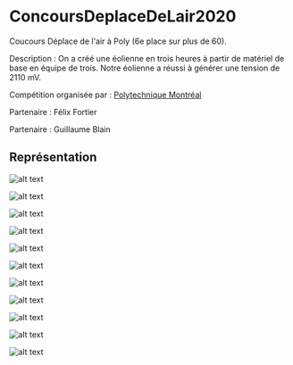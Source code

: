 # ConcoursDeplaceDeLair2020

Coucours Déplace de l'air à Poly (6e place sur plus de 60).

Description : On a créé une éolienne en trois heures à partir de matériel de base en équipe de trois. Notre éolienne a réussi à générer une tension de 2110 mV.

Compétition organisée par : [Polytechnique Montréal](https://www.polymtl.ca/futur/deplacedelair)

Partenaire : Félix Fortier

Partenaire : Guillaume Blain

## Représentation

![alt text](https://github.com/TritzA/ConcoursDeplaceDeLair2020/blob/main/images/84456514_297488721212091_1390778734784544768_n.jpg)

![alt text](https://github.com/TritzA/ConcoursDeplaceDeLair2020/blob/main/images/86393268_2518050865073804_8131618369850834944_n.jpg)

![alt text](https://github.com/TritzA/ConcoursDeplaceDeLair2020/blob/main/images/86276769_624348628361290_1945084125924818944_n.jpg)

![alt text](https://github.com/TritzA/ConcoursDeplaceDeLair2020/blob/main/images/86733719_822242384868042_5073280348595421184_n.jpg)

![alt text](https://github.com/TritzA/ConcoursDeplaceDeLair2020/blob/main/images/86794870_2528705024057033_799815707578597376_n.jpg)

![alt text](https://github.com/TritzA/ConcoursDeplaceDeLair2020/blob/main/images/85092366_198130791379772_1541216398187954176_n.jpg)

![alt text](https://github.com/TritzA/ConcoursDeplaceDeLair2020/blob/main/images/85050356_499406904106234_9126360317754867712_n.jpg)

![alt text](https://github.com/TritzA/ConcoursDeplaceDeLair2020/blob/main/images/84579475_122168389167653_7427431509277016064_n.jpg)

![alt text](https://github.com/TritzA/ConcoursDeplaceDeLair2020/blob/main/images/85175129_487369112203211_3509401156038164480_n.jpg)

![alt text](https://github.com/TritzA/ConcoursDeplaceDeLair2020/blob/main/images/83351687_182680416474372_4611699663538487296_n.jpg)

![alt text](https://github.com/TritzA/ConcoursDeplaceDeLair2020/blob/main/images/84986651_804963716666493_523452905886318592_n.jpg)


